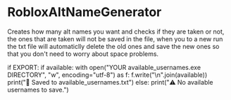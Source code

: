 # RobloxAltNameGenerator
Creates how many alt names you want and checks if they are taken or not, the ones that are taken will not be saved in the file, when you to a new run the txt file will automaticlly delete the old ones and save the new ones so that you don't need to worry about space problems.

if EXPORT:
        if available:
            with open("YOUR available_usernames.exe DIRECTORY", "w", encoding="utf-8") as f:
                f.write("\n".join(available))
        print("📁 Saved to available_usernames.txt")
    else:
        print("⚠️ No available usernames to save.")
